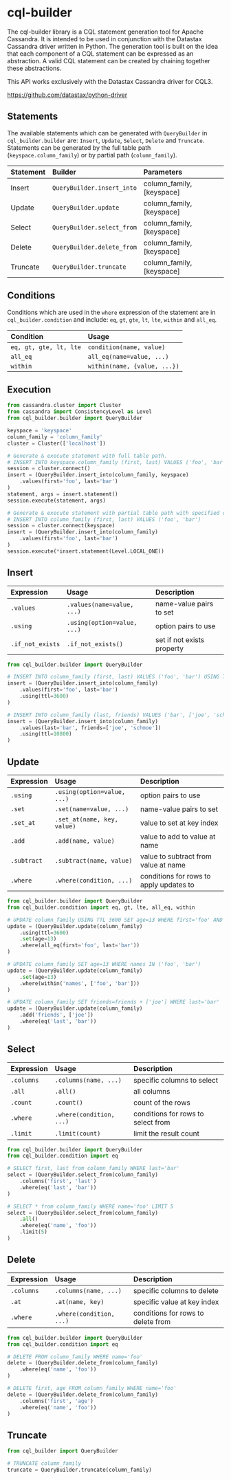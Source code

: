 # cql-builder

The cql-builder library is a CQL statement generation tool for Apache Cassandra. It is intended to be used in conjunction with the Datastax Cassandra driver written in Python. The generation tool is built on the idea that each component of a CQL statement can be expressed as an abstraction. A valid CQL statement can be created by chaining together these abstractions.

This API works exclusively with the Datastax Cassandra driver for CQL3. 

https://github.com/datastax/python-driver

## Statements
The available statements which can be generated with `QueryBuilder` in `cql_builder.builder` are: `Insert`, `Update`, `Select`, `Delete` and `Truncate`. Statements can be generated by the full table path (`keyspace.column_family`) or by partial path (`column_family`).

| Statement | Builder | Parameters |
|:----------|:--------|:------------|
| Insert | `QueryBuilder.insert_into` | column_family, [keyspace] |
| Update | `QueryBuilder.update` | column_family, [keyspace] |
| Select | `QueryBuilder.select_from` | column_family, [keyspace] |
| Delete | `QueryBuilder.delete_from` | column_family, [keyspace] |
| Truncate | `QueryBuilder.truncate` | column_family, [keyspace] |

## Conditions
Conditions which are used in the `where` expression of the statement are in `cql_builder.condition` and include: `eq`, `gt`, `gte`, `lt`, `lte`, `within` and `all_eq`.

| Condition | Usage |
|:----------|:------|
| `eq, gt, gte, lt, lte` | `condition(name, value)` |
| `all_eq` | `all_eq(name=value, ...)` |
| `within` | `within(name, {value, ...})` |

## Execution
```python
from cassandra.cluster import Cluster
from cassandra import ConsistencyLevel as Level
from cql_builder.builder import QueryBuilder

keyspace = 'keyspace'
column_family = 'column_family'
cluster = Cluster(['localhost'])

# Generate & execute statement with full table path.
# INSERT INTO keyspace.column_family (first, last) VALUES ('foo', 'bar')
session = cluster.connect()
insert = (QueryBuilder.insert_into(column_family, keyspace)
	.values(first='foo', last='bar')
)
statement, args = insert.statement()
session.execute(statement, args)

# Generate & execute statement with partial table path with specified consistency.
# INSERT INTO column_family (first, last) VALUES ('foo', 'bar')
session = cluster.connect(keyspace)
insert = (QueryBuilder.insert_into(column_family)
	.values(first='foo', last='bar')
)
session.execute(*insert.statement(Level.LOCAL_ONE))
```

## Insert
| Expression | Usage | Description |
|:-----------|:------|:------------|
| `.values` | `.values(name=value, ...)` | name-value pairs to set |
| `.using` | `.using(option=value, ...)` | option pairs to use |
| `.if_not_exists` | `.if_not_exists()` | set if not exists property |

```python
from cql_builder.builder import QueryBuilder

# INSERT INTO column_family (first, last) VALUES ('foo', 'bar') USING TTL 3600
insert = (QueryBuilder.insert_into(column_family)
	.values(first='foo', last='bar')
	.using(ttl=3600)
)

# INSERT INTO column_family (last, friends) VALUES ('bar', ['joe', 'schmoe']) USING TTL 10800
insert = (QueryBuilder.insert_into(column_family)
	.values(last='bar', friends=['joe', 'schmoe'])
	.using(ttl=10800)
)
```

## Update
| Expression | Usage | Description |
|:-----------|:------|:------------|
| `.using` | `.using(option=value, ...)` | option pairs to use |
| `.set` | `.set(name=value, ...)` | name-value pairs to set |
| `.set_at` | `.set_at(name, key, value)` | value to set at key index |
| `.add` | `.add(name, value)` | value to add to value at name |
| `.subtract` | `.subtract(name, value)` | value to subtract from value at name |
| `.where` | `.where(condition, ...)` | conditions for rows to apply updates to |

```python
from cql_builder.builder import QueryBuilder
from cql_builder.condition import eq, gt, lte, all_eq, within

# UPDATE column_family USING TTL 3600 SET age=13 WHERE first='foo' AND last='bar'
update = (QueryBuilder.update(column_family)
	.using(ttl=3600)
	.set(age=13)
	.where(all_eq(first='foo', last='bar'))
)

# UPDATE column_family SET age=13 WHERE names IN ('foo', 'bar')
update = (QueryBuilder.update(column_family)
	.set(age=13)
	.where(within('names', ['foo', 'bar']))
)

# UPDATE column_family SET friends=friends + ['joe'] WHERE last='bar'
update = (QueryBuilder.update(column_family)
	.add('friends', ['joe'])
	.where(eq('last', 'bar'))
)
```

## Select
| Expression | Usage | Description |
|:-----------|:------|:------------|
| `.columns` | `.columns(name, ...)` | specific columns to select |
| `.all` | `.all()` | all columns |
| `.count` | `.count()` | count of the rows |
| `.where` | `.where(condition, ...)` | conditions for rows to select from |
| `.limit` | `.limit(count)` | limit the result count |

```python
from cql_builder.builder import QueryBuilder
from cql_builder.condition import eq

# SELECT first, last from column_family WHERE last='bar'
select = (QueryBuilder.select_from(column_family)
	.columns('first', 'last')
	.where(eq('last', 'bar'))
)

# SELECT * from column_family WHERE name='foo' LIMIT 5
select = (QueryBuilder.select_from(column_family)
	.all()
	.where(eq('name', 'foo'))
	.limit(5)
)
```

## Delete
| Expression | Usage | Description |
|:-----------|:------|:------------|
| `.columns` | `.columns(name, ...)` | specific columns to delete |
| `.at` | `.at(name, key)` | specific value at key index |
| `.where` | `.where(condition, ...)` | conditions for rows to delete from |

```python
from cql_builder.builder import QueryBuilder
from cql_builder.condition import eq

# DELETE FROM column_family WHERE name='foo'
delete = (QueryBuilder.delete_from(column_family)
	.where(eq('name', 'foo'))
)

# DELETE first, age FROM column_family WHERE name='foo'
delete = (QueryBuilder.delete_from(column_family)
	.columns('first', 'age')
	.where(eq('name', 'foo'))
)
```

## Truncate
```python
from cql_builder import QueryBuilder

# TRUNCATE column_family
truncate = QueryBuilder.truncate(column_family)
```
